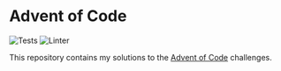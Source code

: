 # Advent of Code

![Tests](https://github.com/ivanlemeshev/adventofcode/actions/workflows/test.yml/badge.svg)
![Linter](https://github.com/ivanlemeshev/adventofcode/actions/workflows/lint.yml/badge.svg)

This repository contains my solutions to the
[Advent of Code](https://adventofcode.com/) challenges.
